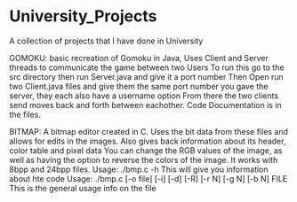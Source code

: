 # University_Projects
A collection of projects that I have done in University

GOMOKU:  basic recreation of Gomoku in Java, Uses Client and Server threads to communicate the game between two Users 
To run this go to the src directory then run Server.java and give it a port number 
Then Open run two Client.java files and give them the same port number you gave the server, they each also have a username option 
From there the two clients send moves back and forth between eachother.
Code Documentation is in the files. 


BITMAP: A bitmap editor created in C. Uses the bit data from these files and allows for edits in the images. Also gives back information about its header, color table and pixel data
You can change the RGB values of the image, as well as having the option to reverse the colors of the image.
It works with 8bpp and 24bpp files. 
Usage: ./bmp.c -h 
This will give you information about hte code 
Usage: ./bmp.c [-o file] [-i] [-d] [-R] [-r N] [-g N] [-b N] FILE
This is the general usage info on the file
